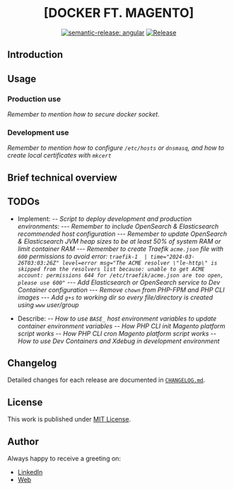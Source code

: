 <div align=center>

# [DOCKER FT. MAGENTO]

[![semantic-release: angular](https://img.shields.io/badge/semantic--release-angular-e10079?logo=semantic-release)](https://github.com/semantic-release/semantic-release)
[![Release](https://github.com/d3p1/docker-magento/actions/workflows/release.yml/badge.svg)](https://github.com/d3p1/docker-magento/actions/workflows/release.yml)

</div>

## Introduction

## Usage

### Production use

*Remember to mention how to secure docker socket.*

### Development use

*Remember to mention how to configure `/etc/hosts` or `dnsmasq`, and how to create local certificates with `mkcert`*

## Brief technical overview

## TODOs

- Implement:
-- *Script to deploy development and production environments:*
--- *Remember to include OpenSearch & Elasticsearch recommended host configuration*
--- *Remember to update OpenSearch & Elasticsearch JVM heap sizes to be at least 50% of system RAM or limit container RAM*
--- *Remember to create Traefik `acme.json` file with `600` permissions to avoid error: `traefik-1  | time="2024-03-26T03:03:26Z" level=error msg="The ACME resolver \"le-http\" is skipped from the resolvers list because: unable to get ACME account: permissions 644 for /etc/traefik/acme.json are too open, please use 600"`*
--- *Add Elasticsearch or OpenSearch service to Dev Container configuration*
--- *Remove `chown` from PHP-FPM and PHP CLI images*
--- *Add `g+s` to working dir so every file/directory is created using `www` user/group*

- Describe:
-- *How to use `BASE_` host environment variables to update container environment variables*
-- *How PHP CLI init Magento platform script works*
-- *How PHP CLI cron Magento platform script works*
-- *How to use Dev Containers and Xdebug in development environment*

## Changelog

Detailed changes for each release are documented in [`CHANGELOG.md`](./CHANGELOG.md).

## License

This work is published under [MIT License](./LICENSE).

## Author

Always happy to receive a greeting on:

- [LinkedIn](https://www.linkedin.com/in/cristian-marcelo-de-picciotto/) 
- [Web](https://d3p1.dev/)
